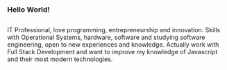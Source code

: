 ### Hello World!
##
IT Professional, love programming, entrepreneurship and innovation. Skills with Operational Systems, hardware, software and studying software engineering, open to new experiences and knowledge. Actually work with Full Stack Development and want to improve my knowledge of Javascript and their most modern technologies.

